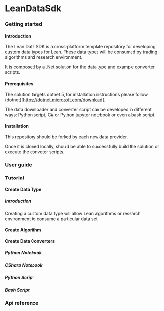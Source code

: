 # LeanDataSdk

### Getting started

#### Introduction

The Lean Data SDK is a cross-platform template repository for developing custom data types for Lean. These data types will be consumed by trading algorithms and research environment.

It is composed by a .Net solution for the data type and example converter scripts.

#### Prerequisites

The solution targets dotnet 5, for installation instructions please follow (dotnet)[https://dotnet.microsoft.com/download].

The data downloader and converter script can be developed in different ways: Python script, C# or Python jupyter notebook or even a bash script.

#### Installation

This repository should be forked by each new data provider.

Once it is cloned locally, should be able to successfully build the solution or execute the conveter scripts.

### User guide

### Tutorial

#### Create Data Type

##### Introduction

Creating a custom data type will allow Lean algorithms or research environment to consume a particular data set.

#### Create Algorithm

#### Create Data Converters

##### Python Notebook
##### CSharp Notebook
##### Python Script
##### Bash Script

### Api reference

